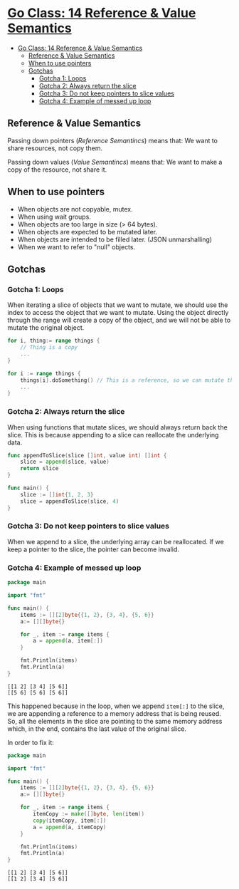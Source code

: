 # [Go Class: 14 Reference & Value Semantics](https://www.youtube.com/watch?v=904pyovPvXM&list=PLoILbKo9rG3skRCj37Kn5Zj803hhiuRK6&index=15)

- [Go Class: 14 Reference \& Value Semantics](#go-class-14-reference--value-semantics)
  - [Reference \& Value Semantics](#reference--value-semantics)
  - [When to use pointers](#when-to-use-pointers)
  - [Gotchas](#gotchas)
    - [Gotcha 1: Loops](#gotcha-1-loops)
    - [Gotcha 2: Always return the slice](#gotcha-2-always-return-the-slice)
    - [Gotcha 3: Do not keep pointers to slice values](#gotcha-3-do-not-keep-pointers-to-slice-values)
    - [Gotcha 4: Example of messed up loop](#gotcha-4-example-of-messed-up-loop)

## Reference & Value Semantics
Passing down pointers (*Reference Semantincs*) means that: We want to share resources, not copy them.

Passing down values (*Value Semantincs*) means that: We want to make a copy of the resource, not share it.


## When to use pointers

- When objects are not copyable, mutex.
- When using wait groups.
- When objects are too large in size (> 64 bytes).
- When objects are expected to be mutated later.
- When objects are intended to be filled later. (JSON unmarshalling)
- When we want to refer to "null" objects.


## Gotchas

### Gotcha 1: Loops

When iterating a slice of objects that we want to mutate, we should use the index to access the object that we want to mutate. Using the object directly through the range will create a copy of the object, and we will not be able to mutate the original object.

```go
for i, thing:= range things {
    // Thing is a copy
    ...
}

for i := range things {
    things[i].doSomething() // This is a reference, so we can mutate the original object through the index
    ...
}
```

### Gotcha 2: Always return the slice

When using functions that mutate slices, we should always return back the slice. This is because appending to a slice can reallocate the underlying data.
```go
func appendToSlice(slice []int, value int) []int {
    slice = append(slice, value)
    return slice
}

func main() {
    slice := []int{1, 2, 3}
    slice = appendToSlice(slice, 4)
}
```


### Gotcha 3: Do not keep pointers to slice values

When we append to a slice, the underlying array can be reallocated. If we keep a pointer to the slice, the pointer can become invalid.


### Gotcha 4: Example of messed up loop

```go
package main

import "fmt"

func main() {
	items := [][2]byte{{1, 2}, {3, 4}, {5, 6}}
    a:= [][]byte{}

    for _, item := range items {
        a = append(a, item[:])
    }

	fmt.Println(items)
	fmt.Println(a)
}
```
```
[[1 2] [3 4] [5 6]]
[[5 6] [5 6] [5 6]]
```

This happened because in the loop, when we append `item[:]` to the slice, we are appending a reference to a memory address that is being reused. So, all the elements in the slice are pointing to the same memory address which, in the end, contains the last value of the original slice.

In order to fix it:
```go
package main

import "fmt"

func main() {
    items := [][2]byte{{1, 2}, {3, 4}, {5, 6}}
    a:= [][]byte{}

    for _, item := range items {
        itemCopy := make([]byte, len(item))
        copy(itemCopy, item[:])
        a = append(a, itemCopy)
    }

    fmt.Println(items)
    fmt.Println(a)
}
```
```
[[1 2] [3 4] [5 6]]
[[1 2] [3 4] [5 6]]
```

